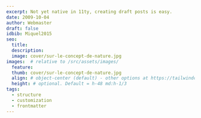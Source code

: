 ```yaml
---
excerpt: Not yet native in 11ty, creating draft posts is easy.
date: 2009-10-04
author: Webmaster
draft: false
idbib: Miquel2015
seo:
  title:
  description:
  image: cover/sur-le-concept-de-nature.jpg
images:  # relative to /src/assets/images/
  feature: 
  thumb: cover/sur-le-concept-de-nature.jpg
  align: # object-center (default) - other options at https://tailwindcss.com/docs/object-position
  height: # optional. Default = h-48 md:h-1/3
tags:
  - structure
  - customization
  - frontmatter
---
```



